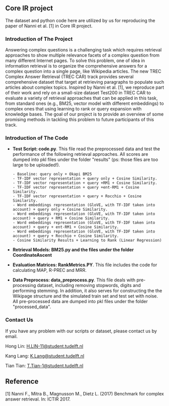 ## Core IR project
The dataset and python code here are utilized by us for reproducing the paper of Nanni et al. [1] in Core IR project.

### Introduction of The Project
Answering complex questions is a challenging task which requires retrieval approaches to show multiple relevance facets of a complex question from many different Internet pages. To solve this problem, one of idea in information retrieval is to organize the comprehensive answers for a complex question into a single page, like Wikipedia articles. The new TREC Complex Answer Retrieval (TREC CAR) track provides several comprehensive dataset that target at retrieving paragraphs to populate such articles about complex topics. Inspired by Nanni et al. [1], we reproduce part of their work and rely on a small-size dataset Test200 in TREC CAR to evaluate a variety of retrieval approaches that can be applied in this task, from standard ones (e.g., BM25, vector model with different embeddings) to complex ones that using learning to rank or query expansion with knowledge bases. The goal of our project is to provide an overview of some promising methods in tackling this problem to future participants of this track.

### Introduction of The Code
- **Test Script: code.py**. This file read the preprocessed data and test the performance of the following retrieval approaches. All scores are dumped into pkl files under the folder "results" (ps: those files are too large to be uploaded!).
      
      - Baseline: query only + Okapi BM25
      - TF-IDF vector representation + query only + Cosine Similarity.
      - TF-IDF vector representation + query +RM1 + Cosine Similarity.
      - TF-IDF vector representation + query +ent-RM1 + Cosine Similarity.
      - TF-IDF vector representation + query + Rocchio + Cosine Similarity.
      - Word embeddings representation (GloVE, with TF-IDF taken into account) + query only + Cosine Similarity.
      - Word embeddings representation (GloVE, with TF-IDF taken into account) + query + RM1 + Cosine Similarity.
      - Word embeddings representation (GloVE, with TF-IDF taken into account) + query + ent-RM1 + Cosine Similarity.
      - Word embeddings representation (GloVE, with TF-IDF taken into account) + query + Rocchio + Cosine Similarity.
      - Cosine Similarity Results + Learning to Rank (Linear Regression)
- **Retrieval Models: BM25.py and the files under the folder CoordinateAscent**
- **Evaluation Matrices: RankMetrics.PY**. This file includes the code for calculating MAP, R-PREC and MRR.
- **Data Preprocess: data_preprocess.py**. This file deals with pre-processing dataset, including removing stopwords, digits and performing stemming. In addition, it also serves for constructing the the Wikipage structure and the simulated train set and test set with noise. All pre-processed data are dumped into pkl files under the folder "processed_data".

### Contact Us
If you have any problem with our scripts or dataset, please contact us by email.

Hong Lin: H.LIN-11@student.tudelft.nl

Kang Lang: K.Lang@student.tudelft.nl

Tian Tian: T.Tian-1@student.tudelft.nl

## Reference
[1] Nanni F., Mitra B., Magnusson M., Dietz L. (2017) Benchmark for complex answer retrieval. In: ICTIR 2017.
